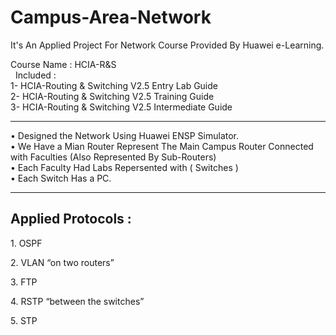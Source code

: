 # Campus-Area-Network
<p>It's An Applied Project For Network Course Provided By Huawei e-Learning.
  
Course Name : HCIA-R&S<br>
  &nbsp; Included : <br>
    1- HCIA-Routing & Switching V2.5 Entry Lab Guide<br>
    2- HCIA-Routing & Switching V2.5 Training Guide<br>
    3- HCIA-Routing & Switching V2.5 Intermediate Guide<br>

</p>
<hr>
<p> • Designed the Network Using Huawei ENSP Simulator.<br>
    • We Have a Mian Router Represent The Main Campus Router Connected with Faculties (Also Represented By Sub-Routers)<br>
    • Each Faculty Had Labs Repersented with ( Switches )<br>
    • Each Switch Has a PC.<br></p>
<hr>
<h2>Applied Protocols : </h2>
<p>1.	OSPF</p>
<p>2.	VLAN “on two routers”</p>
<p>3.	FTP </p>
<p>4.	RSTP “between the switches”</p>
<p>5.	STP</p>
